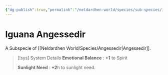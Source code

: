 ```yaml
---
{"dg-publish":true,"permalink":"/neldardhen-world/species/sub-species/iguana-angessedir/"}
---
```


# Iguana Angessedir
A Subspecie of [[Neldardhen World/Species/Angessedir\|Angessedir]].



> [!sys] System Details
> **Emotional Balance** : **+1** to Spirit
>
> **Sunlight Need** : **+2**h to sunlight need.